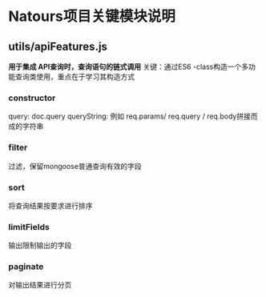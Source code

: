 # Natours项目关键模块说明

## utils/apiFeatures.js
**用于集成 API查询时，查询语句的链式调用**
关键：通过ES6 -class构造一个多功能查询类使用，重点在于学习其构造方式

### constructor
query: doc.query
queryString: 例如 req.params/ req.query / req.body拼接而成的字符串

### filter
过滤，保留mongoose普通查询有效的字段

### sort
将查询结果按要求进行排序

### limitFields
输出限制输出的字段

### paginate
对输出结果进行分页



